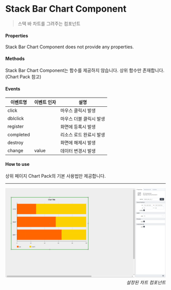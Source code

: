 # Stack Bar Chart Component
> 스택 바 차트를 그려주는 컴포넌트

#### Properties
Stack Bar Chart Component does not provide any properties.

#### Methods
Stack Bar Chart Component는 함수를 제공하지 않습니다. 상위 함수만 존재합니다. (Chart Pack 참고)

#### Events
|이벤트명|이벤트 인자|설명|
|---|---|---|
|click||마우스 클릭시 발생|
|dblclick||마우스 더블 클릭시 발생|
|register||화면에 등록시 발생|
|completed||리소스 로드 완료시 발생|
|destroy||화면에 해제시 발생|
|change|value|데이터 변경시 발생|

#### How to use

상위 페이지 Chart Pack의 기본 사용법만 제공합니다.

---

![gras](./images/stack_bar.png)
<p align="right" style="margin-top: -.85em;font-style: italic;">설정된 차트 컴포넌트</p>